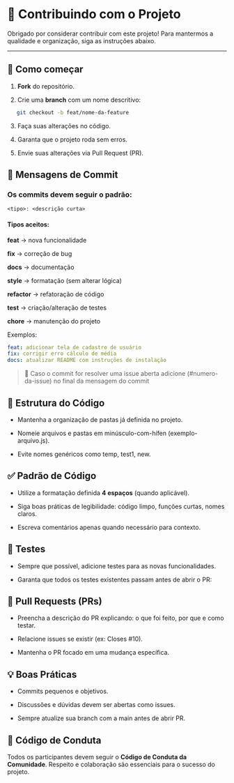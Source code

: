 # 🤝 Contribuindo com o Projeto

Obrigado por considerar contribuir com este projeto! Para mantermos a qualidade e organização, siga as instruções abaixo. 

--- 

## 🚀 Como começar
 1. **Fork** do repositório. 

 2. Crie uma **branch** com um nome descritivo:  

``` bash
   git checkout -b feat/nome-da-feature
```

 3. Faça suas alterações no código.

 4. Garanta que o projeto roda sem erros.
 5. Envie suas alterações via Pull Request (PR).

## 📝 Mensagens de Commit
### Os commits devem seguir o padrão:

```php-template
<tipo>: <descrição curta>
```
#### Tipos aceitos:

**feat** → nova funcionalidade

**fix** → correção de bug

**docs** → documentação

**style** → formatação (sem alterar lógica)

**refactor** → refatoração de código

**test** → criação/alteração de testes

**chore** → manutenção do projeto

Exemplos:
```yaml
feat: adicionar tela de cadastro de usuário
fix: corrigir erro cálculo de média
docs: atualizar README com instruções de instalação
```

>🚨 Caso o commit for resolver uma issue aberta adicione (#numero-da-issue) no final da mensagem do commit

## 📂 Estrutura do Código
- Mantenha a organização de pastas já definida no projeto.

- Nomeie arquivos e pastas em minúsculo-com-hífen (exemplo-arquivo.js).

- Evite nomes genéricos como temp, test1, new.

## ✅ Padrão de Código
- Utilize a formatação definida **4 espaços** (quando aplicável).

- Siga boas práticas de legibilidade: código limpo, funções curtas, nomes claros.

- Escreva comentários apenas quando necessário para contexto.

## 🧪 Testes
- Sempre que possível, adicione testes para as novas funcionalidades.

- Garanta que todos os testes existentes passam antes de abrir o PR:


## 🔎 Pull Requests (PRs)
- Preencha a descrição do PR explicando: o que foi feito, por que e como testar.

- Relacione issues se existir (ex: Closes #10).

- Mantenha o PR focado em uma mudança específica.

## 💡 Boas Práticas
- Commits pequenos e objetivos.

- Discussões e dúvidas devem ser abertas como issues.

- Sempre atualize sua branch com a main antes de abrir PR.

## 📜 Código de Conduta
Todos os participantes devem seguir o **Código de Conduta da Comunidade**.
Respeito e colaboração são essenciais para o sucesso do projeto.